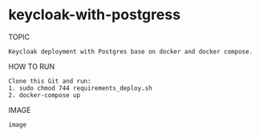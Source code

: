 # keycloak-with-postgress


TOPIC

    Keycloak deployment with Postgres base on docker and docker compose.

	
HOW TO RUN
	
    Clone this Git and run:
    1. sudo chmod 744 requirements_deploy.sh
    2. docker-compose up

IMAGE
    
    image
